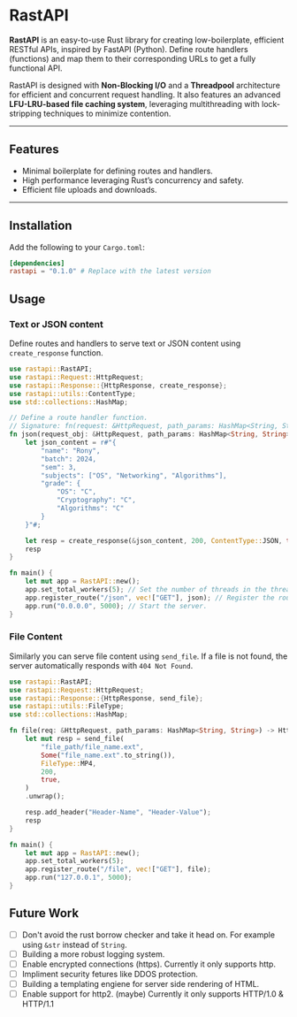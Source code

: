 # RastAPI

**RastAPI** is an easy-to-use Rust library for creating low-boilerplate, efficient RESTful APIs, inspired by FastAPI (Python). Define route handlers (functions) and map them to their corresponding URLs to get a fully functional API.

RastAPI is designed with **Non-Blocking I/O** and a **Threadpool** architecture for efficient and concurrent request handling. It also features an advanced **LFU-LRU-based file caching system**, leveraging multithreading with lock-stripping techniques to minimize contention.

---

## Features

- Minimal boilerplate for defining routes and handlers.
- High performance leveraging Rust’s concurrency and safety.
- Efficient file uploads and downloads.

---

## Installation

Add the following to your `Cargo.toml`:

```toml
[dependencies]
rastapi = "0.1.0" # Replace with the latest version
```
## Usage

### Text or JSON content
Define routes and handlers to serve text or JSON content using `create_response` function.
```rust
use rastapi::RastAPI;
use rastapi::Request::HttpRequest;
use rastapi::Response::{HttpResponse, create_response};
use rastapi::utils::ContentType;
use std::collections::HashMap;

// Define a route handler function.
// Signature: fn(request: &HttpRequest, path_params: HashMap<String, String>) -> HttpResponse
fn json(request_obj: &HttpRequest, path_params: HashMap<String, String>) -> HttpResponse {
    let json_content = r#"{
        "name": "Rony",
        "batch": 2024,
        "sem": 3,
        "subjects": ["OS", "Networking", "Algorithms"],
        "grade": {
            "OS": "C",
            "Cryptography": "C",
            "Algorithms": "C"
        }
    }"#;

    let resp = create_response(&json_content, 200, ContentType::JSON, true).unwrap();
    resp
}

fn main() {
    let mut app = RastAPI::new();
    app.set_total_workers(5); // Set the number of threads in the threadpool.
    app.register_route("/json", vec!["GET"], json); // Register the route handler.
    app.run("0.0.0.0", 5000); // Start the server.
}
```
### File Content
Similarly you can serve file content using `send_file`. If a file is not found, the server automatically responds with `404 Not Found`.
```rust
use rastapi::RastAPI;
use rastapi::Request::HttpRequest;
use rastapi::Response::{HttpResponse, send_file};
use rastapi::utils::FileType;
use std::collections::HashMap;

fn file(req: &HttpRequest, path_params: HashMap<String, String>) -> HttpResponse {
    let mut resp = send_file(
        "file_path/file_name.ext",
        Some("file_name.ext".to_string()),
        FileType::MP4,
        200,
        true,
    )
    .unwrap();

    resp.add_header("Header-Name", "Header-Value");
    resp
}

fn main() {
    let mut app = RastAPI::new();
    app.set_total_workers(5);
    app.register_route("/file", vec!["GET"], file);
    app.run("127.0.0.1", 5000);
}
```
## Future Work
- [ ] Don't avoid the rust borrow checker and take it head on. For example using `&str` instead of `String`.
- [ ] Building a more robust logging system.
- [ ] Enable encrypted connections (https). Currently it only supports http.
- [ ] Impliment security fetures like DDOS protection.
- [ ] Building a templating engiene for server side rendering of HTML.
- [ ] Enable support for http2. (maybe) Currently it only supports HTTP/1.0 & HTTP/1.1
